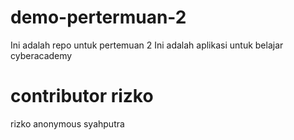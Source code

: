 # demo-pertermuan-2
Ini adalah repo untuk pertemuan 2
Ini adalah aplikasi untuk belajar cyberacademy

# contributor rizko
rizko
anonymous
syahputra
